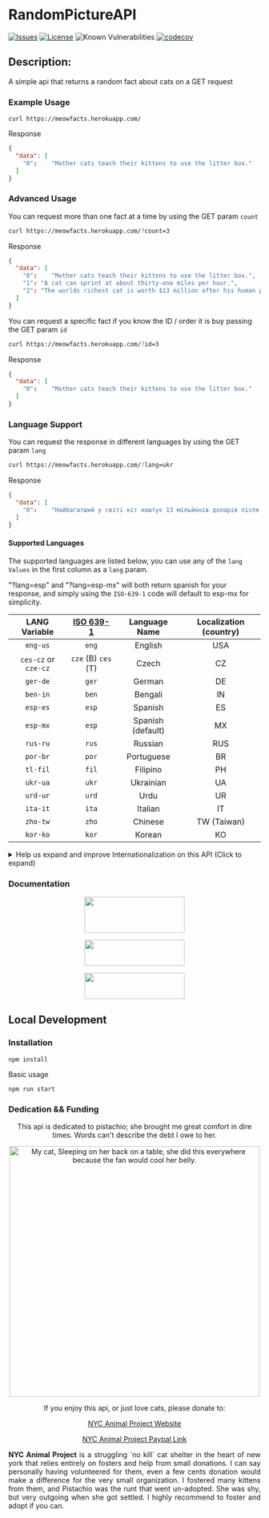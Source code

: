 RandomPictureAPI
=========

[![Issues](https://img.shields.io/github/issues/wh-iterabb-it/meowfacts.svg)](https://github.com/wh-iterabb-it/meowfacts/issues)
[![License](https://img.shields.io/badge/license-GPL-blue.svg)](https://github.com/wh-iterabb-it/meowfacts/blob/main/LICENSE)
![Known Vulnerabilities](https://snyk.io/test/github/wh-iterabb-it/meowfacts/badge.svg) 
[![codecov](https://codecov.io/gh/wh-iterabb-it/meowfacts/branch/main/graph/badge.svg)](https://codecov.io/gh/wh-iterabb-it/meowfacts)


## Description:

A simple api that returns a random fact about cats on a GET request

### Example Usage

``` 
curl https://meowfacts.herokuapp.com/
```

Response

```json
{
  "data": [
    "0": 	"Mother cats teach their kittens to use the litter box."
  ]
}
```


### Advanced Usage

You can request more than one fact at a time by using the GET param `count`

```bash
curl https://meowfacts.herokuapp.com/?count=3
```

Response

```json
{
  "data": [
    "0": 	"Mother cats teach their kittens to use the litter box.",
    "1": "A cat can sprint at about thirty-one miles per hour.",
    "2": "The worlds richest cat is worth $13 million after his human passed away and left her fortune to him."
  ]
}
```

You can request a specific fact if you know the ID / order it is buy passing the GET param `id`

```bash
curl https://meowfacts.herokuapp.com/?id=3
```

Response

```json
{
  "data": [
    "0": 	"Mother cats teach their kittens to use the litter box."
  ]
}
```

### Language Support 

You can request the response in different languages by using the GET param `lang`

```bash
curl https://meowfacts.herokuapp.com/?lang=ukr
```

Response

```json
{
  "data": [
    "0": 	"Найбагатший у світі кіт коштує 13 мільйонів доларів після того, як його людина померла і залишила йому свій стан"
  ]
}
```

#### Supported Languages

The supported languages are listed below, you can use any of the `lang Values` in the first column as a `lang` param. 

"?lang=esp" and "?lang=esp-mx" will both return spanish for your response, and simply using the `ISO-639-1` code will default to esp-mx for simplicity. 

| LANG Variable | [ISO 639-1](https://en.wikipedia.org/wiki/List_of_ISO_639-1_codes) | Language Name | Localization (country) |
| :---: | :---: | :---: | :---: |
| `eng-us`  | `eng` | English | USA |
| `ces-cz` or `cze-cz` | `cze` (B) `ces` (T) | Czech | CZ |
| `ger-de`  | `ger` | German | DE |
| `ben-in`  | `ben` | Bengali | IN |
| `esp-es`  | `esp` | Spanish | ES |
| `esp-mx`  | `esp` | Spanish (default) | MX |
| `rus-ru`  | `rus` | Russian | RUS |
| `por-br`  | `por` | Portuguese | BR |
| `tl-fil`  | `fil` | Filipino | PH |
| `ukr-ua`  | `ukr` | Ukrainian | UA |
| `urd-ur`  | `urd` | Urdu | UR |
| `ita-it`  | `ita` | Italian | IT |
| `zho-tw` | `zho` | Chinese | TW (Taiwan) |
| `kor-ko`  | `kor` | Korean | KO |


<details>
  <summary>Help us expand and improve Internationalization on this API  (Click to expand)</summary>
  <h3>Help us expand and improve Internationalization on this API</h3>
  
  <p><b>Note:</b> We are trying to follow the browser's language tags, which are formally defined in <a href="https://datatracker.ietf.org/doc/html/rfc5646">RFC 5646</a>, which rely on the <a href="https://en.wikipedia.org/wiki/ISO_639">ISO 639</a> standard (quite often the <a href="https://en.wikipedia.org/wiki/List_of_ISO_639-1_codes">639-1 code list</a>) for <a href="https://en.wikipedia.org/wiki/Language_code">language codes</a> to be used.</p> 

<p>We would love it if you helped this project by taking a look at our <a href="https://github.com/wh-iterabb-it/meowfacts/issues/175">Call for Contributors</a> to see if you can make a contribution that helps us be more inclusive and support more languages. </p>
</details>


### Documentation

<div align="center">
  <p>
    <a href="https://app.swaggerhub.com/apis-docs/wh-iterabb-it/meowfacts/1.0.0">
      <img width="200" height="72" src="https://raw.githubusercontent.com/swagger-api/swagger.io/wordpress/images/assets/SW-logo-clr.png" />
    </a>
  </p>
  <p>
    <a href="https://rapidapi.com/wh-iterabb-it-wh-iterabb-it-default/api/meowfacts/">
      <img width="200" height="52" src="https://rapidapi.com/static-assets/default/dark-logo-78e48dc1-ca3f-4d67-a6f5-74032f439c8b.svg" />
    </a>
  </p>
    <p>
    <a href="https://meow-facts.netlify.app/">
      <img width="200" height="52" src="https://img.shields.io/badge/Community_Documentation-FFFFFF.svg?logo=bookstack&logoColor=blue&style=for-the-badge" />
    </a>
  </p>
</div>


## Local Development

### Installation

```
npm install
```

Basic usage

```
npm run start
```

### Dedication && Funding




<div align="center">
<p>This api is dedicated to pistachio; she brought me great comfort in dire times. Words can't describe the debt I owe to her. </p>
  <img width="500" height="500" alt="My cat, Sleeping on her back on a table, she did this everywhere because the fan would cool her belly." src="https://i.imgur.com/2EGh2Bp.jpg" />
  <p>If you enjoy this api, or just love cats, please donate to:</p>
  <p><a href="https://www.animalprojectnyc.org/">NYC Animal Project Website</a></p>
  <p><a href="https://www.paypal.me/animalproject">NYC Animal Project Paypal Link</a></p>
  
  <p align="justify"><strong>NYC Animal Project</strong> is a struggling `no kill` cat shelter in the heart of new york that relies entirely on fosters and help from small donations. I can say personally having volunteered for them, even a few cents donation would make a difference for the very small organization. I fostered many kittens from them, and Pistachio was the runt that went un-adopted. She was shy, but very outgoing when she got settled. I highly recommend to foster and adopt if you can.</p>

</div>



